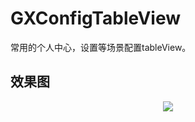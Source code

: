 # GXConfigTableView
常用的个人中心，设置等场景配置tableView。

效果图
--
<p align="center">
<img src="https://github.com/gsyhei/BreadcrumbsGXConfigTableViewVC">
</p>
